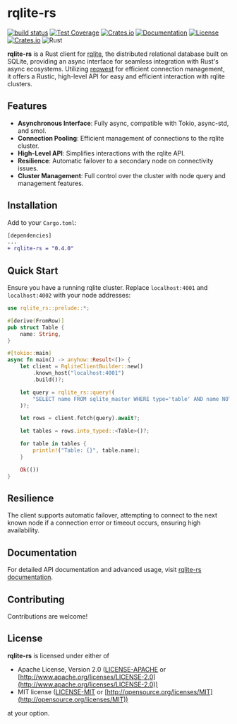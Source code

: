 # rqlite-rs

[![build status](https://github.com/tomvoet/rqlite-rs/actions/workflows/ci.yml/badge.svg?branch=main&event=push)](https://github.com/tomvoet/rqlite-rs/actions/workflows/ci.yml) 
[![Test Coverage](https://codecov.io/gh/tomvoet/rqlite-rs/branch/main/graph/badge.svg)](https://codecov.io/gh/tomvoet/rqlite-rs)
[![Crates.io](https://img.shields.io/crates/v/rqlite-rs.svg)](https://crates.io/crates/rqlite-rs)
[![Documentation](https://docs.rs/rqlite-rs/badge.svg)](https://docs.rs/rqlite-rs)
[![License](https://img.shields.io/crates/l/rqlite-rs.svg)](LICENSE)
[![Crates.io](https://img.shields.io/crates/d/rqlite-rs.svg)](https://crates.io/crates/rqlite-rs)
![Rust](https://img.shields.io/badge/rust-1.71.1%2B-blue.svg)

**rqlite-rs** is a Rust client for [rqlite](https://rqlite.io/), the distributed relational database built on SQLite, providing an async interface for seamless integration with Rust's async ecosystems. Utilizing [reqwest](https://crates.io/crates/reqwest) for efficient connection management, it offers a Rustic, high-level API for easy and efficient interaction with rqlite clusters.

## Features

- **Asynchronous Interface**: Fully async, compatible with Tokio, async-std, and smol.
- **Connection Pooling**: Efficient management of connections to the rqlite cluster.
- **High-Level API**: Simplifies interactions with the rqlite API.
- **Resilience**: Automatic failover to a secondary node on connectivity issues.
- **Cluster Management**: Full control over the cluster with node query and management features.

## Installation

Add to your `Cargo.toml`:

```diff
[dependencies]
...
+ rqlite-rs = "0.4.0"
```

## Quick Start

Ensure you have a running rqlite cluster. Replace `localhost:4001` and `localhost:4002` with your node addresses:

```rust
use rqlite_rs::prelude::*;

#[derive(FromRow)]
pub struct Table {
    name: String,
}

#[tokio::main]
async fn main() -> anyhow::Result<()> {
    let client = RqliteClientBuilder::new()
        .known_host("localhost:4001")
        .build()?;

    let query = rqlite_rs::query!(
        "SELECT name FROM sqlite_master WHERE type='table' AND name NOT LIKE 'sqlite_%'"
    )?;

    let rows = client.fetch(query).await?;

    let tables = rows.into_typed::<Table>()?;

    for table in tables {
        println!("Table: {}", table.name);
    }

    Ok(())
}
```

## Resilience

The client supports automatic failover, attempting to connect to the next known node if a connection error or timeout occurs, ensuring high availability.

## Documentation

For detailed API documentation and advanced usage, visit [rqlite-rs documentation](https://docs.rs/rqlite-rs/).

## Contributing

Contributions are welcome!

## License

**rqlite-rs** is licensed under either of
- Apache License, Version 2.0 ([LICENSE-APACHE](LICENSE-APACHE) or [http://www.apache.org/licenses/LICENSE-2.0](http://www.apache.org/licenses/LICENSE-2.0))
- MIT license ([LICENSE-MIT](LICENSE-MIT) or [http://opensource.org/licenses/MIT](http://opensource.org/licenses/MIT))

at your option.